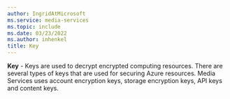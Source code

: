 ```yaml
---
author: IngridAtMicrosoft
ms.service: media-services
ms.topic: include
ms.date: 03/23/2022
ms.author: inhenkel
title: Key
---
```


**Key** - Keys are used to decrypt encrypted computing resources.  There are several types of keys that are used for securing Azure resources. Media Services uses account encryption keys, storage encryption keys, API keys and content keys.
